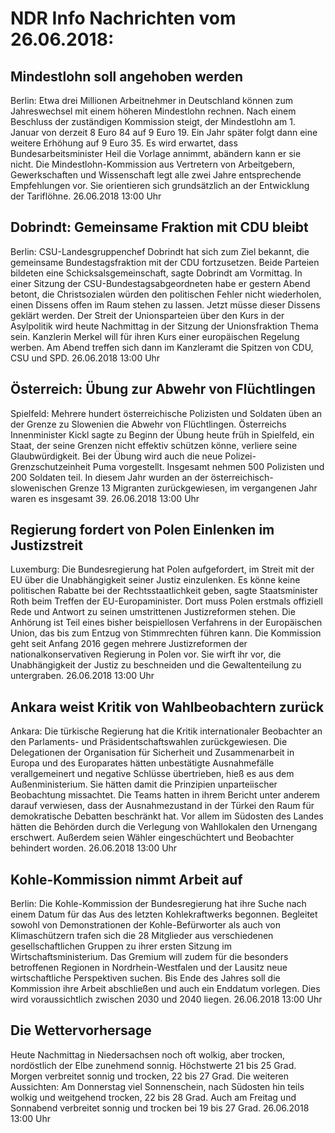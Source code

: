 # NDR Info Nachrichten vom 26.06.2018:


## Mindestlohn soll angehoben werden
Berlin:       Etwa drei Millionen Arbeitnehmer in Deutschland können zum Jahreswechsel mit einem höheren Mindestlohn rechnen. Nach einem Beschluss der zuständigen Kommission steigt, der Mindestlohn am 1. Januar von derzeit 8 Euro 84 auf 9 Euro 19. Ein Jahr später folgt dann eine weitere Erhöhung auf 9 Euro 35. Es wird erwartet, dass Bundesarbeitsminister Heil die Vorlage annimmt, abändern kann er sie nicht. Die Mindestlohn-Kommission aus Vertretern von Arbeitgebern, Gewerkschaften und Wissenschaft legt alle zwei Jahre entsprechende Empfehlungen vor. Sie orientieren sich grundsätzlich an der Entwicklung der Tariflöhne. 26.06.2018 13:00 Uhr 

## Dobrindt: Gemeinsame Fraktion mit CDU bleibt
Berlin:	CSU-Landesgruppenchef Dobrindt hat sich zum Ziel bekannt, die gemeinsame Bundestagsfraktion mit der CDU fortzusetzen. Beide Parteien bildeten eine Schicksalsgemeinschaft, sagte Dobrindt am Vormittag. In einer Sitzung der CSU-Bundestagsabgeordneten habe er gestern Abend betont, die Christsozialen würden den politischen Fehler nicht wiederholen, einen Dissens offen im Raum stehen zu lassen. Jetzt müsse dieser Dissens geklärt werden. Der Streit der Unionsparteien über den Kurs in der Asylpolitik wird heute Nachmittag in der Sitzung der Unionsfraktion Thema sein. Kanzlerin Merkel will für ihren Kurs einer europäischen Regelung werben. Am Abend treffen sich dann im Kanzleramt die Spitzen von CDU, CSU und SPD. 26.06.2018 13:00 Uhr 

## Österreich: Übung zur Abwehr von Flüchtlingen
Spielfeld: Mehrere hundert österreichische Polizisten und Soldaten üben an der Grenze zu Slowenien die Abwehr von Flüchtlingen. Österreichs Innenminister Kickl sagte zu Beginn der Übung heute früh in Spielfeld, ein Staat, der seine Grenzen nicht effektiv schützen könne, verliere seine Glaubwürdigkeit. Bei der Übung wird auch die neue Polizei-Grenzschutzeinheit Puma vorgestellt. Insgesamt nehmen 500 Polizisten und 200 Soldaten teil. In diesem Jahr wurden an der österreichisch-slowenischen Grenze 13 Migranten zurückgewiesen, im vergangenen Jahr waren es insgesamt 39. 26.06.2018 13:00 Uhr 

## Regierung fordert von Polen Einlenken im Justizstreit
Luxemburg:   Die Bundesregierung hat Polen aufgefordert, im Streit mit der EU über die Unabhängigkeit seiner Justiz einzulenken. Es könne keine politischen Rabatte bei der Rechtsstaatlichkeit geben, sagte Staatsminister Roth beim Treffen der EU-Europaminister. Dort muss Polen erstmals offiziell Rede und Antwort zu seinen umstrittenen Justizreformen stehen. Die Anhörung ist Teil eines bisher beispiellosen Verfahrens in der Europäischen Union, das bis zum Entzug von Stimmrechten führen kann. Die Kommission geht seit Anfang 2016 gegen mehrere Justizreformen der nationalkonservativen Regierung in Polen vor. Sie wirft ihr vor, die Unabhängigkeit der Justiz zu beschneiden und die Gewaltenteilung zu untergraben. 26.06.2018 13:00 Uhr 

## Ankara weist Kritik von Wahlbeobachtern zurück
Ankara: 	Die türkische Regierung hat die Kritik internationaler Beobachter an den Parlaments- und Präsidentschaftswahlen zurückgewiesen. Die Delegationen der Organisation für Sicherheit und Zusammenarbeit in Europa und des Europarates hätten unbestätigte Ausnahmefälle verallgemeinert und negative Schlüsse übertrieben, hieß es aus dem Außenministerium. Sie hätten damit die Prinzipien unparteiischer Beobachtung missachtet. Die Teams hatten in ihrem Bericht unter anderem darauf verwiesen, dass der Ausnahmezustand in der Türkei den Raum für demokratische Debatten beschränkt hat. Vor allem im Südosten des Landes hätten die Behörden durch die Verlegung von Wahllokalen den Urnengang erschwert. Außerdem seien Wähler eingeschüchtert und Beobachter behindert worden. 26.06.2018 13:00 Uhr 

## Kohle-Kommission nimmt Arbeit auf
Berlin: Die Kohle-Kommission der Bundesregierung hat ihre Suche nach einem Datum für das Aus des letzten Kohlekraftwerks begonnen. Begleitet sowohl von Demonstrationen der Kohle-Befürworter als auch von Klimaschützern trafen sich die 28 Mitglieder aus verschiedenen gesellschaftlichen Gruppen zu ihrer ersten Sitzung im Wirtschaftsministerium. Das Gremium will zudem für die besonders betroffenen Regionen in Nordrhein-Westfalen und der Lausitz neue wirtschaftliche Perspektiven suchen. Bis Ende des Jahres soll die Kommission ihre Arbeit abschließen und auch ein Enddatum vorlegen. Dies wird voraussichtlich zwischen 2030 und 2040 liegen. 26.06.2018 13:00 Uhr 

## Die Wettervorhersage
Heute Nachmittag in Niedersachsen noch oft wolkig, aber trocken, nordöstlich der Elbe zunehmend sonnig. Höchstwerte 21 bis 25 Grad. Morgen verbreitet sonnig und trocken,  22 bis 27 Grad. Die weiteren Aussichten: Am Donnerstag viel Sonnenschein, nach Südosten hin teils wolkig und weitgehend trocken, 22 bis 28 Grad. Auch am Freitag und Sonnabend verbreitet sonnig und trocken bei 19 bis 27 Grad. 26.06.2018 13:00 Uhr 
